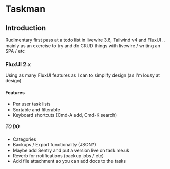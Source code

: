 # Taskman

## Introduction

Rudimentary first pass at a todo list in livewire 3.6, Tailwind v4 and FluxUI .. mainly as an exercise to try and do CRUD things with livewire / writing an SPA / etc

### FluxUI 2.x

Using as many FluxUI features as I can to simplify design (as I'm lousy at design)

#### Features

- Per user task lists
- Sortable and filterable
- Keyboard shortcuts (Cmd-A add, Cmd-K search)

##### TO DO

- Categories
- Backups / Export functionality (JSON?)
- Maybe add Sentry and put a version live on task.me.uk
- Reverb for notifications (backup jobs / etc)
- Add file attachment so you can add docs to the tasks

